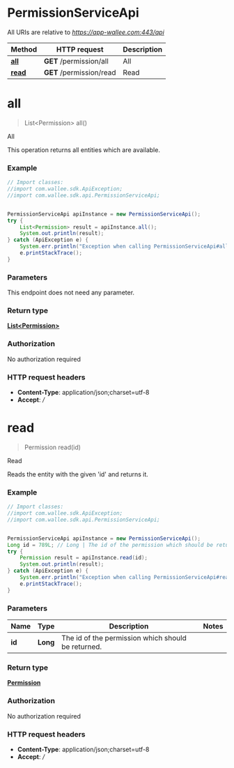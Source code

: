 # PermissionServiceApi

All URIs are relative to *https://app-wallee.com:443/api*

Method | HTTP request | Description
------------- | ------------- | -------------
[**all**](PermissionServiceApi.md#all) | **GET** /permission/all | All
[**read**](PermissionServiceApi.md#read) | **GET** /permission/read | Read


<a name="all"></a>
# **all**
> List&lt;Permission&gt; all()

All

This operation returns all entities which are available.

### Example
```java
// Import classes:
//import com.wallee.sdk.ApiException;
//import com.wallee.sdk.api.PermissionServiceApi;


PermissionServiceApi apiInstance = new PermissionServiceApi();
try {
    List<Permission> result = apiInstance.all();
    System.out.println(result);
} catch (ApiException e) {
    System.err.println("Exception when calling PermissionServiceApi#all");
    e.printStackTrace();
}
```

### Parameters
This endpoint does not need any parameter.

### Return type

[**List&lt;Permission&gt;**](Permission.md)

### Authorization

No authorization required

### HTTP request headers

 - **Content-Type**: application/json;charset=utf-8
 - **Accept**: *_/_*

<a name="read"></a>
# **read**
> Permission read(id)

Read

Reads the entity with the given &#39;id&#39; and returns it.

### Example
```java
// Import classes:
//import com.wallee.sdk.ApiException;
//import com.wallee.sdk.api.PermissionServiceApi;


PermissionServiceApi apiInstance = new PermissionServiceApi();
Long id = 789L; // Long | The id of the permission which should be returned.
try {
    Permission result = apiInstance.read(id);
    System.out.println(result);
} catch (ApiException e) {
    System.err.println("Exception when calling PermissionServiceApi#read");
    e.printStackTrace();
}
```

### Parameters

Name | Type | Description  | Notes
------------- | ------------- | ------------- | -------------
 **id** | **Long**| The id of the permission which should be returned. |

### Return type

[**Permission**](Permission.md)

### Authorization

No authorization required

### HTTP request headers

 - **Content-Type**: application/json;charset=utf-8
 - **Accept**: *_/_*

